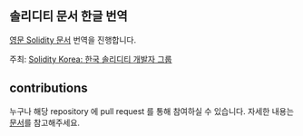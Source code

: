 ## 솔리디티 문서 한글 번역

[영문 Solidity 문서](https://solidity.readthedocs.io/en/v0.4.20/) 번역을 진행합니다.

주최: [Solidity Korea: 한국 솔리디티 개발자 그룹](https://www.facebook.com/groups/soliditykorea)

## contributions

누구나 해당 repository 에 pull request 를 통해 참여하실 수 있습니다. 자세한 내용는 [문서](https://github.com/solidity-korea/solidity-docs-kr/wiki/%EA%B8%B0%EC%97%AC%ED%95%98%EA%B8%B0)를 참고해주세요.
